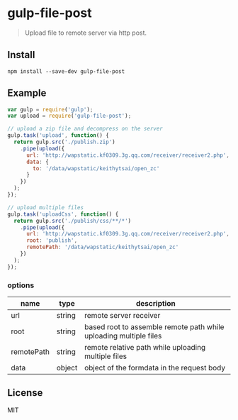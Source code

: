 # gulp-file-post

> Upload file to remote server via http post.

## Install

```
npm install --save-dev gulp-file-post
```

## Example

```js
var gulp = require('gulp');
var upload = require('gulp-file-post');

// upload a zip file and decompress on the server
gulp.task('upload', function() {
  return gulp.src('./publish.zip')
    .pipe(upload({
      url: 'http://wapstatic.kf0309.3g.qq.com/receiver/receiver2.php',
      data: {
        to: '/data/wapstatic/keithytsai/open_zc'
      }
    })
  );
});

// upload multiple files
gulp.task('uploadCss', function() {
  return gulp.src('./publish/css/**/*')
    .pipe(upload({
      url: 'http://wapstatic.kf0309.3g.qq.com/receiver/receiver2.php',
      root: 'publish',
      remotePath: '/data/wapstatic/keithytsai/open_zc'
    })
  );
});

```

### options

name | type | description
--- | --- | --- 
url | string | remote server receiver
root | string | based root to assemble remote path while uploading multiple files
remotePath | string | remote relative path while uploading multiple files
data | object | object of the formdata in the request body

## License

MIT
